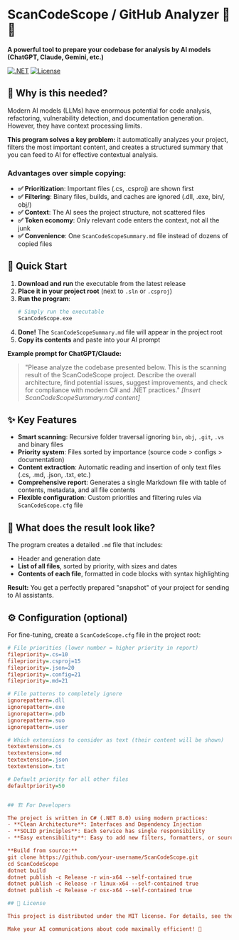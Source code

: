 # ScanCodeScope / GitHub Analyzer 🤖📁

**A powerful tool to prepare your codebase for analysis by AI models (ChatGPT, Claude, Gemini, etc.)**

[![.NET](https://img.shields.io/badge/.NET-8.0-blueviolet)](https://dotnet.microsoft.com/)
[![License](https://img.shields.io/badge/license-MIT-green)](LICENSE.md)

## 🎯 Why is this needed?

Modern AI models (LLMs) have enormous potential for code analysis, refactoring, vulnerability detection, and documentation generation. However, they have context processing limits.

**This program solves a key problem:** it automatically analyzes your project, filters the most important content, and creates a structured summary that you can feed to AI for effective contextual analysis.

### Advantages over simple copying:
- **✅ Prioritization**: Important files (.cs, .csproj) are shown first
- **✅ Filtering**: Binary files, builds, and caches are ignored (.dll, .exe, bin/, obj/)
- **✅ Context**: The AI sees the project structure, not scattered files
- **✅ Token economy**: Only relevant code enters the context, not all the junk
- **✅ Convenience**: One `ScanCodeScopeSummary.md` file instead of dozens of copied files

## 🚀 Quick Start

1.  **Download and run** the executable from the latest release
2.  **Place it in your project root** (next to `.sln` or `.csproj`)
3.  **Run the program**:
    ```bash
    # Simply run the executable
    ScanCodeScope.exe
    ```
4.  **Done!** The `ScanCodeScopeSummary.md` file will appear in the project root
5.  **Copy its contents** and paste into your AI prompt

**Example prompt for ChatGPT/Claude:**
> "Please analyze the codebase presented below. This is the scanning result of the ScanCodeScope project. Describe the overall architecture, find potential issues, suggest improvements, and check for compliance with modern C# and .NET practices."
> *[Insert ScanCodeScopeSummary.md content]*

## ✨ Key Features

-   **Smart scanning**: Recursive folder traversal ignoring `bin`, `obj`, `.git`, `.vs` and binary files
-   **Priority system**: Files sorted by importance (source code > configs > documentation)
-   **Content extraction**: Automatic reading and insertion of only text files (.cs, .md, .json, .txt, etc.)
-   **Comprehensive report**: Generates a single Markdown file with table of contents, metadata, and all file contents
-   **Flexible configuration**: Custom priorities and filtering rules via `ScanCodeScope.cfg` file

## 📁 What does the result look like?

The program creates a detailed `.md` file that includes:
-   Header and generation date
-   **List of all files**, sorted by priority, with sizes and dates
-   **Contents of each file**, formatted in code blocks with syntax highlighting

**Result:** You get a perfectly prepared "snapshot" of your project for sending to AI assistants.

## ⚙️ Configuration (optional)

For fine-tuning, create a `ScanCodeScope.cfg` file in the project root:

```ini
# File priorities (lower number = higher priority in report)
filepriority=.cs=10
filepriority=.csproj=15
filepriority=.json=20
filepriority=.config=21
filepriority=.md=21

# File patterns to completely ignore
ignorepattern=.dll
ignorepattern=.exe
ignorepattern=.pdb
ignorepattern=.suo
ignorepattern=.user

# Which extensions to consider as text (their content will be shown)
textextension=.cs
textextension=.md
textextension=.json
textextension=.txt

# Default priority for all other files
defaultpriority=50


## 🏗️ For Developers

The project is written in C# (.NET 8.0) using modern practices:
- **Clean Architecture**: Interfaces and Dependency Injection
- **SOLID principles**: Each service has single responsibility
- **Easy extensibility**: Easy to add new filters, formatters, or sources

**Build from source:**
git clone https://github.com/your-username/ScanCodeScope.git
cd ScanCodeScope
dotnet build
dotnet publish -c Release -r win-x64 --self-contained true
dotnet publish -c Release -r linux-x64 --self-contained true
dotnet publish -c Release -r osx-x64 --self-contained true

## 📄 License

This project is distributed under the MIT license. For details, see the LICENSE.md file.

Make your AI communications about code maximally efficient! 🚀